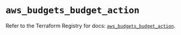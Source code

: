 # `aws_budgets_budget_action`

Refer to the Terraform Registry for docs: [`aws_budgets_budget_action`](https://registry.terraform.io/providers/hashicorp/aws/4.67.0/docs/resources/budgets_budget_action).
